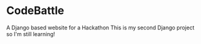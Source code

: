 # CodeBattle
A Django based website for a Hackathon
This is my second Django project so I'm still learning! 
